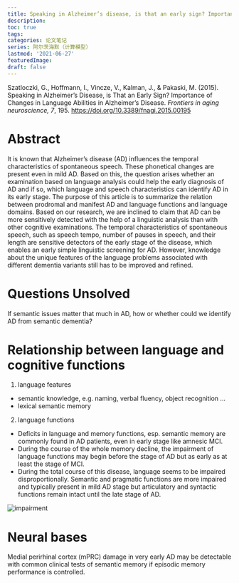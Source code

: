 ```yaml
---
title: Speaking in Alzheimer’s disease, is that an early sign? Importance of changes in language abilities in Alzheimer’s diseases
description:
toc: true
tags:
categories: 论文笔记
series: 阿尔茨海默（计算模型）
lastmod: '2021-06-27'
featuredImage:
draft: false
---
```


Szatloczki, G., Hoffmann, I., Vincze, V., Kalman, J., & Pakaski, M. (2015). Speaking in Alzheimer’s Disease, is That an Early Sign? Importance of Changes in Language Abilities in Alzheimer’s Disease. *Frontiers in aging neuroscience, 7*, 195. https://doi.org/10.3389/fnagi.2015.00195

<!--more-->
# Abstract
It is known that Alzheimer’s disease (AD) influences the temporal characteristics of spontaneous speech. These phonetical changes are present even in mild AD. Based on this, the question arises whether an examination based on language analysis could help the early diagnosis of AD and if so, which language and speech characteristics can identify AD in its early stage. The purpose of this article is to summarize the relation between prodromal and manifest AD and language functions and language domains. Based on our research, we are inclined to claim that AD can be more sensitively detected with the help of a linguistic analysis than with other cognitive examinations. The temporal characteristics of spontaneous speech, such as speech tempo, number of pauses in speech, and their length are sensitive detectors of the early stage of the disease, which enables an early simple linguistic screening for AD. However, knowledge about the unique features of the language problems associated with different dementia variants still has to be improved and refined.

# Questions Unsolved
If semantic issues matter that much in AD, how or whether could we identify AD from semantic dementia?

# Relationship between language and cognitive functions

1.	language features
-	semantic knowledge, e.g. naming, verbal fluency, object recognition ...
-	lexical semantic memory
2.	language functions
-	Deficits in language and memory functions, esp. semantic memory are commonly found in AD patients, even in early stage like amnesic MCI.
-	During the course of the whole memory decline, the impairment of language functions may begin before the stage of AD but as early as at least the stage of MCI.
-	During the total course of this disease, language seems to be impaired disproportionally. Semantic and pragmatic functions are more impaired and typically present in mild AD stage but articulatory and syntactic functions remain intact until the late stage of AD.

![impairment](/20210627-Language-Impairments-in-different-AD-stages.png) 

# Neural bases
Medial perirhinal cortex (mPRC) damage in very early AD may be detectable with common clinical tests of semantic memory if episodic memory performance is controlled.


 
